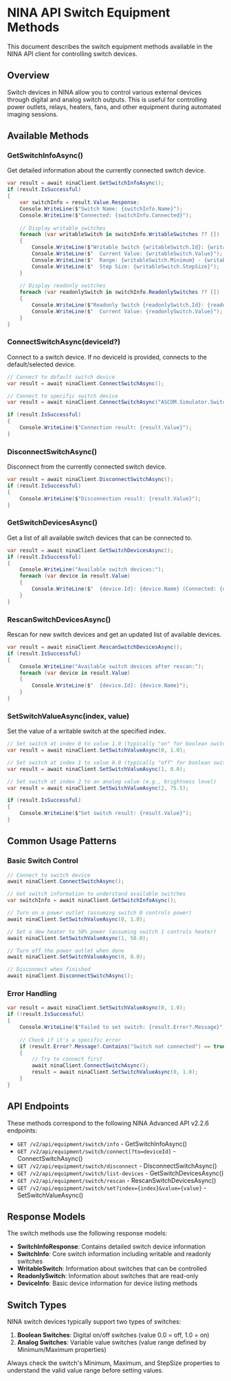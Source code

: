 # NINA API Switch Equipment Methods

This document describes the switch equipment methods available in the NINA API client for controlling switch devices.

## Overview

Switch devices in NINA allow you to control various external devices through digital and analog switch outputs. This is useful for controlling power outlets, relays, heaters, fans, and other equipment during automated imaging sessions.

## Available Methods

### GetSwitchInfoAsync()
Get detailed information about the currently connected switch device.

```csharp
var result = await ninaClient.GetSwitchInfoAsync();
if (result.IsSuccessful)
{
    var switchInfo = result.Value.Response;
    Console.WriteLine($"Switch Name: {switchInfo.Name}");
    Console.WriteLine($"Connected: {switchInfo.Connected}");
    
    // Display writable switches
    foreach (var writableSwitch in switchInfo.WritableSwitches ?? [])
    {
        Console.WriteLine($"Writable Switch {writableSwitch.Id}: {writableSwitch.Name}");
        Console.WriteLine($"  Current Value: {writableSwitch.Value}");
        Console.WriteLine($"  Range: {writableSwitch.Minimum} - {writableSwitch.Maximum}");
        Console.WriteLine($"  Step Size: {writableSwitch.StepSize}");
    }
    
    // Display readonly switches
    foreach (var readonlySwitch in switchInfo.ReadonlySwitches ?? [])
    {
        Console.WriteLine($"Readonly Switch {readonlySwitch.Id}: {readonlySwitch.Name}");
        Console.WriteLine($"  Current Value: {readonlySwitch.Value}");
    }
}
```

### ConnectSwitchAsync(deviceId?)
Connect to a switch device. If no deviceId is provided, connects to the default/selected device.

```csharp
// Connect to default switch device
var result = await ninaClient.ConnectSwitchAsync();

// Connect to specific switch device
var result = await ninaClient.ConnectSwitchAsync("ASCOM.Simulator.Switch");

if (result.IsSuccessful)
{
    Console.WriteLine($"Connection result: {result.Value}");
}
```

### DisconnectSwitchAsync()
Disconnect from the currently connected switch device.

```csharp
var result = await ninaClient.DisconnectSwitchAsync();
if (result.IsSuccessful)
{
    Console.WriteLine($"Disconnection result: {result.Value}");
}
```

### GetSwitchDevicesAsync()
Get a list of all available switch devices that can be connected to.

```csharp
var result = await ninaClient.GetSwitchDevicesAsync();
if (result.IsSuccessful)
{
    Console.WriteLine("Available switch devices:");
    foreach (var device in result.Value)
    {
        Console.WriteLine($"  {device.Id}: {device.Name} (Connected: {device.Connected})");
    }
}
```

### RescanSwitchDevicesAsync()
Rescan for new switch devices and get an updated list of available devices.

```csharp
var result = await ninaClient.RescanSwitchDevicesAsync();
if (result.IsSuccessful)
{
    Console.WriteLine("Available switch devices after rescan:");
    foreach (var device in result.Value)
    {
        Console.WriteLine($"  {device.Id}: {device.Name}");
    }
}
```

### SetSwitchValueAsync(index, value)
Set the value of a writable switch at the specified index.

```csharp
// Set switch at index 0 to value 1.0 (typically "on" for boolean switches)
var result = await ninaClient.SetSwitchValueAsync(0, 1.0);

// Set switch at index 1 to value 0.0 (typically "off" for boolean switches)
var result = await ninaClient.SetSwitchValueAsync(1, 0.0);

// Set switch at index 2 to an analog value (e.g., brightness level)
var result = await ninaClient.SetSwitchValueAsync(2, 75.5);

if (result.IsSuccessful)
{
    Console.WriteLine($"Set switch result: {result.Value}");
}
```

## Common Usage Patterns

### Basic Switch Control
```csharp
// Connect to switch device
await ninaClient.ConnectSwitchAsync();

// Get switch information to understand available switches
var switchInfo = await ninaClient.GetSwitchInfoAsync();

// Turn on a power outlet (assuming switch 0 controls power)
await ninaClient.SetSwitchValueAsync(0, 1.0);

// Set a dew heater to 50% power (assuming switch 1 controls heater)
await ninaClient.SetSwitchValueAsync(1, 50.0);

// Turn off the power outlet when done
await ninaClient.SetSwitchValueAsync(0, 0.0);

// Disconnect when finished
await ninaClient.DisconnectSwitchAsync();
```

### Error Handling
```csharp
var result = await ninaClient.SetSwitchValueAsync(0, 1.0);
if (!result.IsSuccessful)
{
    Console.WriteLine($"Failed to set switch: {result.Error?.Message}");
    
    // Check if it's a specific error
    if (result.Error?.Message?.Contains("Switch not connected") == true)
    {
        // Try to connect first
        await ninaClient.ConnectSwitchAsync();
        result = await ninaClient.SetSwitchValueAsync(0, 1.0);
    }
}
```

## API Endpoints

These methods correspond to the following NINA Advanced API v2.2.6 endpoints:

- `GET /v2/api/equipment/switch/info` - GetSwitchInfoAsync()
- `GET /v2/api/equipment/switch/connect[?to=deviceId]` - ConnectSwitchAsync()
- `GET /v2/api/equipment/switch/disconnect` - DisconnectSwitchAsync()
- `GET /v2/api/equipment/switch/list-devices` - GetSwitchDevicesAsync()
- `GET /v2/api/equipment/switch/rescan` - RescanSwitchDevicesAsync()
- `GET /v2/api/equipment/switch/set?index={index}&value={value}` - SetSwitchValueAsync()

## Response Models

The switch methods use the following response models:

- **SwitchInfoResponse**: Contains detailed switch device information
- **SwitchInfo**: Core switch information including writable and readonly switches
- **WritableSwitch**: Information about switches that can be controlled
- **ReadonlySwitch**: Information about switches that are read-only
- **DeviceInfo**: Basic device information for device listing methods

## Switch Types

NINA switch devices typically support two types of switches:

1. **Boolean Switches**: Digital on/off switches (value 0.0 = off, 1.0 = on)
2. **Analog Switches**: Variable value switches (value range defined by Minimum/Maximum properties)

Always check the switch's Minimum, Maximum, and StepSize properties to understand the valid value range before setting values.
